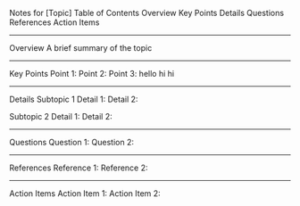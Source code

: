 Notes for [Topic]
Table of Contents
Overview
Key Points
Details
Questions
References
Action Items

---

Overview
A brief summary of the topic

---

Key Points
Point 1:
Point 2:
Point 3:
hello hi hi

---

Details
Subtopic 1
Detail 1:
Detail 2:

Subtopic 2
Detail 1:
Detail 2:

---

Questions
Question 1:
Question 2:

---

References
Reference 1:
Reference 2:

---

Action Items
Action Item 1:
Action Item 2:



